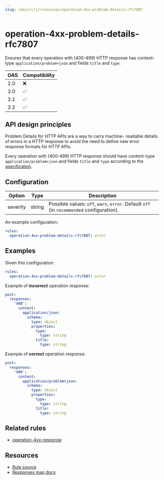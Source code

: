 ```yaml
---
slug: /docs/cli/rules/oas/operation-4xx-problem-details-rfc7807
---
```


# operation-4xx-problem-details-rfc7807

Ensures that every operation with (400-499) HTTP response has content-type `application/problem+json` and fields `title` and `type`.

| OAS | Compatibility |
| --- | ------------- |
| 2.0 | ❌            |
| 3.0 | ✅            |
| 3.1 | ✅            |
| 3.2 | ✅            |

## API design principles

Problem Details for HTTP APIs are a way to carry machine-
readable details of errors in a HTTP response to avoid the need to
define new error response formats for HTTP APIs.

Every operation with (400-499) HTTP response should have content-type `application/problem+json` and fields `title` and `type` according to the [specification](https://datatracker.ietf.org/doc/html/rfc7807).

## Configuration

| Option   | Type   | Description                                                                              |
| -------- | ------ | ---------------------------------------------------------------------------------------- |
| severity | string | Possible values: `off`, `warn`, `error`. Default `off` (in `recommended` configuration). |

An example configuration:

```yaml
rules:
  operation-4xx-problem-details-rfc7807: error
```

## Examples

Given this configuration:

```yaml
rules:
  operation-4xx-problem-details-rfc7807: error
```

Example of **incorrect** operation response:

```yaml
post:
  responses:
    '400':
      content:
        application/json:
          schema:
            type: object
            properties:
              type:
                type: string
              title:
                type: string
```

Example of **correct** operation response:

```yaml
post:
  responses:
    '400':
      content:
        application/problem+json:
          schema:
            type: object
            properties:
              type:
                type: string
              title:
                type: string
```

## Related rules

- [operation-4xx-response](./operation-4xx-response.md)

## Resources

- [Rule source](https://github.com/Redocly/redocly-cli/blob/main/packages/core/src/rules/common/operation-4xx-response.ts)
- [Responses map docs](https://redocly.com/docs/openapi-visual-reference/responses/)
